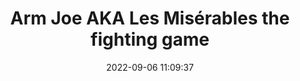 ---
date: 2022-09-06 11:09:37
title: 'Arm Joe AKA Les Misérables the fighting game'	
tags: [free, 2D fighter, PC, pixel art, hand-drawn]
img: https://i.imgur.com/CxXxfd4.png
price: Free	
link: http://takase.syuriken.jp/ArmJoe.htm	
---